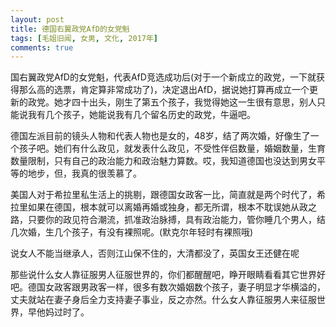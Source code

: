 ```yaml
---
layout: post
title: 德国右翼政党AfD的女党魁
tags: [毛姐旧闻, 女男, 文化, 2017年]
comments: true
---
```


国右翼政党AfD的女党魁，代表AfD竞选成功后(对于一个新成立的政党，一下就获得那么高的选票，肯定算非常成功了)，决定退出AfD，据说她打算再成立一个更新的政党。她才四十出头，刚生了第五个孩子，我觉得她这一生很有意思，别人只能说我有几个孩子，她能说我有几个留名历史的政党，牛逼吧。

德国左派目前的镜头人物和代表人物也是女的，48岁，结了两次婚，好像生了一个孩子吧。她们有什么政见，就发表什么政见，不受性伴侣数量，婚姻数量，生育数量限制，只有自己的政治能力和政治魅力算数。哎，我知道德国也没达到男女平等的地步，但，我真的很羡慕了。

美国人对于希拉里私生活上的挑剔，跟德国女政客一比，简直就是两个时代了，希拉里如果在德国，根本就可以离婚再婚或独身，都无所谓，根本不耽误她从政之路，只要你的政见符合潮流，抓准政治脉搏，具有政治能力，管你睡几个男人，结几次婚，生几个孩子，有没有裸照呢。(默克尔年轻时有裸照哦)

说女人不能当继承人，否则江山保不住的，大清都没了，英国女王还健在呢

那些说什么女人靠征服男人征服世界的，你们都醒醒吧，睁开眼睛看看其它世界好吧。德国女政客跟男政客一样，很多有数次婚姻数个孩子，妻子明显才华横溢的，丈夫就站在妻子身后全力支持妻子事业，反之亦然。什么女人靠征服男人来征服世界，早他妈过时了。
